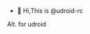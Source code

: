 - 👋 Hi,This is @udroid-rc

Alt. for udroid

<!---
udroid-rc/udroid-rc is a ✨ special ✨ repository because its `README.md` (this file) appears on your GitHub profile.
You can click the Preview link to take a look at your changes.
--->
